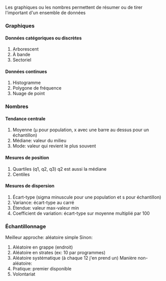 Les graphiques ou les nombres permettent de résumer ou de tirer l'important d'un ensemble de données

### Graphiques
#### Données catégoriques ou discrètes
1. Arborescent
2. À bande
3. Sectoriel
#### Données continues
1. Histogramme
2. Polygone de fréquence
3. Nuage de point

### Nombres
#### Tendance centrale
1. Moyenne (µ pour population, x avec une barre au dessus pour un échantillon)
2. Médiane: valeur du milieu
3. Mode: valeur qui revient le plus souvent
#### Mesures de position
1. Quartiles (q1, q2, q3) q2 est aussi la médiane
2. Centiles
#### Mesures de dispersion
1. Écart-type (sigma minuscule pour une population et s pour échantillon)
2. Variance: écart-type au carré
3. Étendue: valeur max-valeur min
4. Coefficient de variation: écart-type sur moyenne multiplié par 100
### Échantillonnage
Meilleur approche: aléatoire simple
Sinon: 
1. Aléatoire en grappe (endroit)
2. Aléatoire en strates (ex: 10 par programmes)
3. Aléatoire systématique (à chaque 12 j'en prend un)
Manière non-aléatoire:
1. Pratique: premier disponible
2. Volontariat